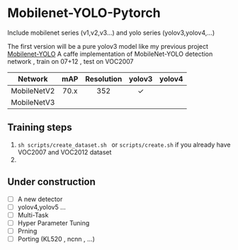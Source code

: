 # Mobilenet-YOLO-Pytorch

Include mobilenet series (v1,v2,v3...) and yolo series (yolov3,yolov4,...)

The first version will be a pure yolov3 model like my previous project [Mobilenet-YOLO](https://github.com/eric612/MobileNet-YOLO) 
A caffe implementation of MobileNet-YOLO detection network , train on 07+12 , test on VOC2007

Network|mAP|Resolution|yolov3|yolov4|
:---:|:---:|:---:|:---:|:---:|
MobileNetV2|70.x|352|✓| |
MobileNetV3| | | | |

## Training steps

1. ```sh scripts/create_dataset.sh ``` or ```scripts/create.sh``` if you already have VOC2007 and VOC2012 dataset 
2. 

## Under construction

- [ ] A new detector
- [ ] yolov4,yolov5 ...
- [ ] Multi-Task 
- [ ] Hyper Parameter Tuning
- [ ] Prning 
- [ ] Porting (KL520 , ncnn , ...)
